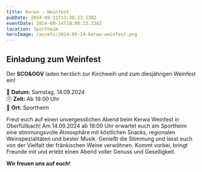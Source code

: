 ```yaml
---
title: Kerwa - Weinfest
pubDate: 2024-08-31T13:30:23.138Z
eventDate: 2024-09-14T18:00:23.138Z
location: Sportheim
heroImage: /assets/2024-09-14-kerwa-weinfest.png
---
```


## Einladung zum Weinfest

Der **SCO&OGV** laden herzlich zur Kirchweih und zum diesjährigen Weinfest ein!

📅 **Datum:** Samstag, 14.09.2024  
🕕 **Zeit:** Ab 19:00 Uhr  
📍 **Ort:** Sportheim


Freut euch auf einen unvergesslichen Abend beim Kerwa Weinfest in Oberfüllbach! Am 14.09.2024 ab 19:00 Uhr erwartet euch am Sportheim eine stimmungsvolle Atmosphäre mit köstlichen Snacks, regionalen Weinspezialitäten und bester Musik. Genießt die Stimmung und lasst euch von der Vielfalt der fränkischen Weine verwöhnen. Kommt vorbei, bringt Freunde mit und erlebt einen Abend voller Genuss und Geselligkeit. 

**Wir freuen uns auf euch!**